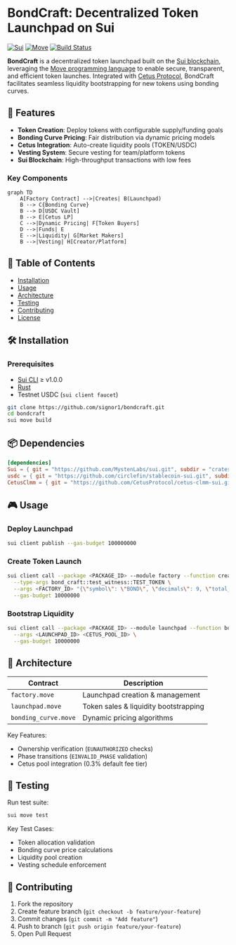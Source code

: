 # BondCraft: Decentralized Token Launchpad on Sui

[![Sui](https://img.shields.io/badge/Sui-1f8ece?style=for-the-badge&logo=sui&logoColor=white)](https://sui.io/)
[![Move](https://img.shields.io/badge/Move-008080?style=for-the-badge&logo=rust&logoColor=white)](https://move-language.github.io/move/)
[![Build Status](https://img.shields.io/github/actions/workflow/status/signor1/bondcraft/build.yml?style=for-the-badge)](https://github.com/signor1/bondcraft/actions)

**BondCraft** is a decentralized token launchpad built on the [Sui blockchain](https://sui.io/), leveraging the [Move programming language](https://move-language.github.io/move/) to enable secure, transparent, and efficient token launches. Integrated with [Cetus Protocol](https://www.cetus.zone/), BondCraft facilitates seamless liquidity bootstrapping for new tokens using bonding curves.

## 🚀 Features

- **Token Creation**: Deploy tokens with configurable supply/funding goals
- **Bonding Curve Pricing**: Fair distribution via dynamic pricing models
- **Cetus Integration**: Auto-create liquidity pools (TOKEN/USDC)
- **Vesting System**: Secure vesting for team/platform tokens
- **Sui Blockchain**: High-throughput transactions with low fees

### Key Components

```mermaid
graph TD
    A[Factory Contract] -->|Creates| B(Launchpad)
    B --> C{Bonding Curve}
    B --> D[USDC Vault]
    B --> E[Cetus LP]
    C -->|Dynamic Pricing| F[Token Buyers]
    D -->|Funds| E
    E -->|Liquidity| G[Market Makers]
    B -->|Vesting| H[Creator/Platform]
```

## 📖 Table of Contents

- [Installation](#installation)
- [Usage](#usage)
- [Architecture](#architecture)
- [Testing](#testing)
- [Contributing](#contributing)
- [License](#license)

## 🛠 Installation

### Prerequisites

- [Sui CLI](https://docs.sui.io/build/cli-client) ≥ v1.0.0
- [Rust](https://www.rust-lang.org/tools/install)
- Testnet USDC (`sui client faucet`)

```bash
git clone https://github.com/signor1/bondcraft.git
cd bondcraft
sui move build
```

## 📦 Dependencies

```toml
[dependencies]
Sui = { git = "https://github.com/MystenLabs/sui.git", subdir = "crates/sui-framework/packages/sui-framework", rev = "framework/testnet" }
usdc = { git = "https://github.com/circlefin/stablecoin-sui.git", subdir = "packages/usdc", rev = "master" }
CetusClmm = { git = "https://github.com/CetusProtocol/cetus-clmm-sui.git", subdir = "contracts", rev = "main" }
```

## 🎮 Usage

### Deploy Launchpad

```bash
sui client publish --gas-budget 100000000
```

### Create Token Launch

```bash
sui client call --package <PACKAGE_ID> --module factory --function create_launchpad \
  --type-args bond_craft::test_witness::TEST_TOKEN \
  --args <FACTORY_ID> "{\"symbol\": \"BOND\", \"decimals\": 9, \"total_supply\": 1000000000}" \
  --gas-budget 10000000
```

### Bootstrap Liquidity

```bash
sui client call --package <PACKAGE_ID> --module launchpad --function bootstrap_liquidity \
  --args <LAUNCHPAD_ID> <CETUS_POOL_ID> \
  --gas-budget 10000000
```

## 📜 Architecture

| Contract          | Description                           |
|-------------------|---------------------------------------|
| `factory.move`    | Launchpad creation & management       |
| `launchpad.move`  | Token sales & liquidity bootstrapping |
| `bonding_curve.move` | Dynamic pricing algorithms         |

Key Features:

- Ownership verification (`EUNAUTHORIZED` checks)
- Phase transitions (`EINVALID_PHASE` validation)
- Cetus pool integration (0.3% default fee tier)

## 🧪 Testing

Run test suite:

```bash
sui move test
```

Key Test Cases:

- Token allocation validation
- Bonding curve price calculations
- Liquidity pool creation
- Vesting schedule enforcement

## 🤝 Contributing

1. Fork the repository
2. Create feature branch (`git checkout -b feature/your-feature`)
3. Commit changes (`git commit -m "Add feature"`)
4. Push to branch (`git push origin feature/your-feature`)
5. Open Pull Request
